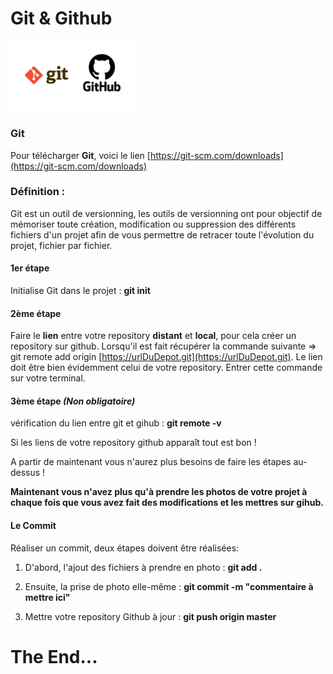 # Git & Github

<img src="Image1.png" width="200"/>

### Git

Pour télécharger **Git**, voici le lien [https://git-scm.com/downloads](https://git-scm.com/downloads)

### Définition :

Git est un outil de versionning, les outils de versionning ont pour objectif de mémoriser toute création, modification ou suppression des différents fichiers d'un projet afin de vous permettre de retracer toute l'évolution du projet, fichier par fichier. 

#### 1er étape

Initialise Git dans le projet : **git init**

#### 2ème étape

Faire le **lien** entre votre repository **distant** et **local**, pour cela créer un repository sur github. Lorsqu'il est fait récupérer la commande suivante => git remote add origin [https://urlDuDepot.git](https://urlDuDepot.git). Le lien doit être bien évidemment celui de votre repository. Entrer cette commande sur votre terminal.

#### 3ème étape *(Non obligatoire)*

vérification du lien entre git et gihub : **git remote -v**

Si les liens de votre repository github apparaît tout est bon !

A partir de maintenant vous n'aurez plus besoins de faire les étapes au-dessus !

**Maintenant vous n'avez plus qu'à prendre les photos de votre projet à chaque fois que vous avez fait des modifications et les mettres sur gihub.**

#### Le Commit

Réaliser un commit, deux étapes doivent être réalisées:

1. D'abord, l'ajout des fichiers à prendre en photo : **git add .**

2. Ensuite, la prise de photo elle-même : **git commit -m "commentaire à mettre ici"**

3. Mettre votre repository Github à jour : **git push origin master**

# The End...
